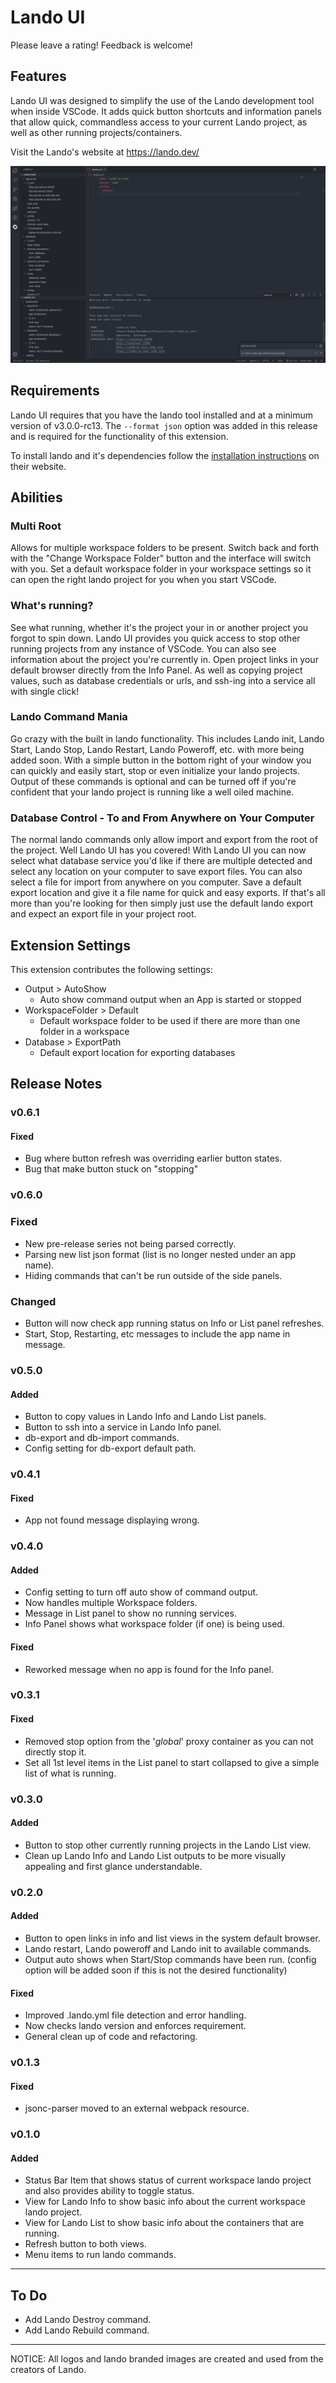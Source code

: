 # Lando UI

Please leave a rating! Feedback is welcome!

## Features

Lando UI was designed to simplify the use of the Lando development tool when inside VSCode. It adds quick button shortcuts and information panels that allow quick, commandless access to your current Lando project, as well as other running projects/containers.

Visit the Lando's website at https://lando.dev/

![Lando UI Overview](media/screenshot.png)

## Requirements

Lando UI requires that you have the lando tool installed and at a minimum version of v3.0.0-rc13. The `--format json` option was added in this release and is required for the functionality of this extension.

To install lando and it's dependencies follow the [installation instructions](https://docs.lando.dev/basics/installation.html) on their website.

## Abilities

### Multi Root

Allows for multiple workspace folders to be present. Switch back and forth with the "Change Workspace Folder" button and the interface will switch with you. Set a default workspace folder in your workspace settings so it can open the right lando project for you when you start VSCode.

### What's running?

See what running, whether it's the project your in or another project you forgot to spin down. Lando UI provides you quick access to stop other running projects from any instance of VSCode. You can also see information about the project you're currently in. Open project links in your default browser directly from the Info Panel. As well as copying project values, such as database credentials or urls, and ssh-ing into a service all with single click!

### Lando Command Mania

Go crazy with the built in lando functionality. This includes Lando init, Lando Start, Lando Stop, Lando Restart, Lando Poweroff, etc. with more being added soon. With a simple button in the bottom right of your window you can quickly and easily start, stop or even initialize your lando projects. Output of these commands is optional and can be turned off if you're confident that your lando project is running like a well oiled machine.

### Database Control - To and From Anywhere on Your Computer

The normal lando commands only allow import and export from the root of the project. Well Lando UI has you covered! With Lando UI you can now select what database service you'd like if there are multiple detected and select any location on your computer to save export files. You can also select a file for import from anywhere on you computer. Save a default export location and give it a file name for quick and easy exports. If that's all more than you're looking for then simply just use the default lando export and expect an export file in your project root.

## Extension Settings

This extension contributes the following settings:

- Output > AutoShow
  - Auto show command output when an App is started or stopped
- WorkspaceFolder > Default
  - Default workspace folder to be used if there are more than one folder in a workspace
- Database > ExportPath
  - Default export location for exporting databases

<!-- ## Known Issues -->

## Release Notes

### v0.6.1

#### Fixed

- Bug where button refresh was overriding earlier button states.
- Bug that make button stuck on "stopping"

### v0.6.0

### Fixed

- New pre-release series not being parsed correctly.
- Parsing new list json format (list is no longer nested under an app name).
- Hiding commands that can't be run outside of the side panels.

### Changed

- Button will now check app running status on Info or List panel refreshes.
- Start, Stop, Restarting, etc messages to include the app name in message.

### v0.5.0

#### Added

- Button to copy values in Lando Info and Lando List panels.
- Button to ssh into a service in Lando Info panel.
- db-export and db-import commands.
- Config setting for db-export default path.

### v0.4.1

#### Fixed

- App not found message displaying wrong.

### v0.4.0

#### Added

- Config setting to turn off auto show of command output.
- Now handles multiple Workspace folders.
- Message in List panel to show no running services.
- Info Panel shows what workspace folder (if one) is being used.

#### Fixed

- Reworked message when no app is found for the Info panel.

### v0.3.1

#### Fixed

- Removed stop option from the '_global_' proxy container as you can not directly stop it.
- Set all 1st level items in the List panel to start collapsed to give a simple list of what is running.

### v0.3.0

#### Added

- Button to stop other currently running projects in the Lando List view.
- Clean up Lando Info and Lando List outputs to be more visually appealing and first glance understandable.

### v0.2.0

#### Added

- Button to open links in info and list views in the system default browser.
- Lando restart, Lando poweroff and Lando init to available commands.
- Output auto shows when Start/Stop commands have been run. (config option will be added soon if this is not the desired functionality)

#### Fixed

- Improved .lando.yml file detection and error handling.
- Now checks lando version and enforces requirement.
- General clean up of code and refactoring.

### v0.1.3

#### Fixed

- jsonc-parser moved to an external webpack resource.

### v0.1.0

#### Added

- Status Bar Item that shows status of current workspace lando project and also provides ability to toggle status.
- View for Lando Info to show basic info about the current workspace lando project.
- View for Lando List to show basic info about the containers that are running.
- Refresh button to both views.
- Menu items to run lando commands.

---

## To Do

- Add Lando Destroy command.
- Add Lando Rebuild command.

---

NOTICE: All logos and lando branded images are created and used from the creators of Lando.
